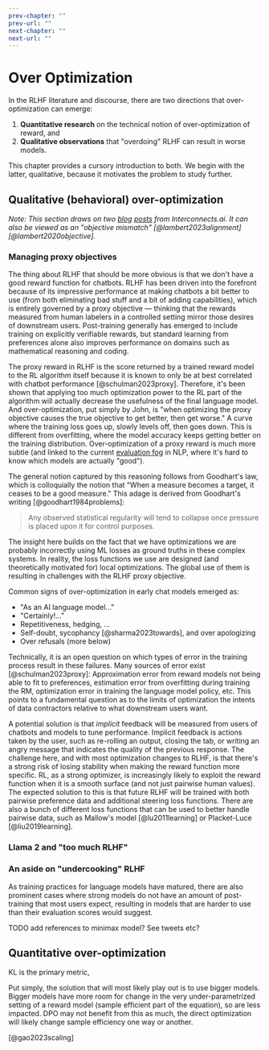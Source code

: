 ```yaml
---
prev-chapter: ""
prev-url: ""
next-chapter: ""
next-url: ""
---
```


# Over Optimization

In the RLHF literature and discourse, there are two directions that over-optimization can emerge:

1. **Quantitative research** on the technical notion of over-optimization of reward, and
2. **Qualitative observations** that "overdoing" RLHF can result in worse models.

This chapter provides a cursory introduction to both. We begin with the latter, qualitative, because it motivates the problem to study further.

## Qualitative (behavioral) over-optimization

*Note: This section draws on two [blog](https://www.interconnects.ai/p/llama-2-part-2) [posts](https://www.interconnects.ai/p/specifying-objectives-in-rlhf) from Interconnects.ai. It can also be viewed as an "objective mismatch" [@lambert2023alignment] [@lambert2020objective].*

### Managing proxy objectives

The thing about RLHF that should be more obvious is that we don't have a good reward function for chatbots. 
RLHF has been driven into the forefront because of its impressive performance at making chatbots a bit better to use (from both eliminating bad stuff and a bit of adding capabilities), which is entirely governed by a proxy objective — thinking that the rewards measured from human labelers in a controlled setting mirror those desires of downstream users. 
Post-training generally has emerged to include training on explicitly verifiable rewards, but standard learning from preferences alone also improves performance on domains such as mathematical reasoning and coding.

The proxy reward in RLHF is the score returned by a trained reward model to the RL algorithm itself because it is known to only be at best correlated with chatbot performance [@schulman2023proxy].
Therefore, it's been shown that applying too much optimization power to the RL part of the algorithm will actually decrease the usefulness of the final language model. 
And over-optimization, put simply by John, is "when optimizing the proxy objective causes the true objective to get better, then get worse." 
A curve where the training loss goes up, slowly levels off, then goes down. 
This is different from overfitting, where the model accuracy keeps getting better on the training distribution. 
Over-optimization of a proxy reward is much more subtle (and linked to the current [evaluation fog](https://www.interconnects.ai/t/evaluation) in NLP, where it's hard to know which models are actually "good").

The general notion captured by this reasoning follows from Goodhart's law, which is colloquially the notion that "When a measure becomes a target, it ceases to be a good measure." 
This adage is derived from Goodhart's writing [@goodhart1984problems]:

> Any observed statistical regularity will tend to collapse once pressure is placed upon it for control purposes.

The insight here builds on the fact that we have optimizations we are probably incorrectly using ML losses as ground truths in these complex systems. 
In reality, the loss functions we use are designed (and theoretically motivated for) local optimizations. 
The global use of them is resulting in challenges with the RLHF proxy objective.

Common signs of over-optimization in early chat models emerged as:

- "As an AI language model..."
- "Certainly!..."
- Repetitiveness, hedging, ...
- Self-doubt, sycophancy [@sharma2023towards], and over apologizing
- Over refusals (more below)

Technically, it is an open question on which types of error in the training process result in these failures.
Many sources of error exist [@schulman2023proxy]: Approximation error from reward models not being able to fit to preferences, estimation error from overfitting during training the RM, optimization error in training the language model policy, etc.
This points to a fundamental question as to the limits of optimization the intents of data contractors relative to what downstream users want.

A potential solution is that *implicit* feedback will be measured from users of chatbots and models to tune performance.
Implicit feedback is actions taken by the user, such as re-rolling an output, closing the tab, or writing an angry message that indicates the quality of the previous response. The challenge here, and with most optimization changes to RLHF, is that there's a strong risk of losing stability when making the reward function more specific. RL, as a strong optimizer, is increasingly likely to exploit the reward function when it is a smooth surface (and not just pairwise human values). The expected solution to this is that future RLHF will be trained with both pairwise preference data and additional steering loss functions. There are also a bunch of different loss functions that can be used to better handle pairwise data, such as Mallow's model [@lu2011learning] or Placket-Luce [@liu2019learning].

### Llama 2 and "too much RLHF"

### An aside on "undercooking" RLHF

As training practices for language models have matured, there are also prominent cases where strong models do not have an amount of post-training that most users expect, resulting in models that are harder to use than their evaluation scores would suggest.

TODO add references to minimax model? See tweets etc?

## Quantitative over-optimization

KL is the primary metric,

Put simply, the solution that will most likely play out is to use bigger models. Bigger models have more room for change in the very under-parametrized setting of a reward model (sample efficient part of the equation), so are less impacted. 
DPO may not benefit from this as much, the direct optimization will likely change sample efficiency one way or another.


[@gao2023scaling]